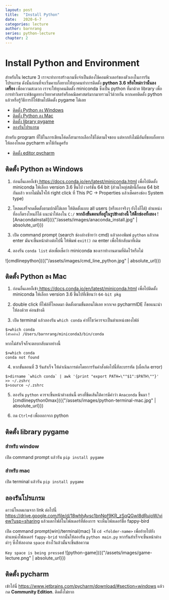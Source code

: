 ```yaml
---
layout: post
title:  "Install Python"
date:   2020-6-7
categories: lecture
author: barnrang
series: python-lecture
chapter: 2
---
```

# Install Python and Environment

สำหรับใน lecture 3 เราจะทำการสร้างเกมซึ่งจำเป็นต้องใช้คอมพิวเตอร์ของตัวเองในการรันโปรแกรม ดังนั้นก่อนที่จะเริ่มคาบก็อยากให้ทุกคนทำการติดตั้ง **python 3.6 หรือใหม่กว่านั้นลงเครื่อง** เพื่อความสะดวก เราจะให้ทุกคนติดตั้ง miniconda ซึ่งเป็น python ที่มาด้วย library เพื่อการทำวิเคราะห์ข้อมูลทางวิทยาศาสตร์หรือคณิตศาสตร์มากมายรวมไว้ด้วยกัน หากเคยติดตั้ง python แล้วหรือรู้วิธีการก็ให้ข้ามไปติดตั้ง pygame ได้เลย

- [ติดตั้ง Python ลง Windows](#python-window)
- [ติดตั้ง Python ลง Mac](#python-mac)
- [ติดตั้ง library pygame](#pygame)
- [ลองรันโปรแกรม](#try)

สำหรับ program ที่ใช้ในการเขียนโค้ดก็สามารถเลือกใช้ได้ตามใจชอบ แต่หากยังไม่มีอันที่ชอบก็อยากให้ลองโหลด pycharm มาใช้กันดูครับ

- [ติดตั้ง editor pycharm](#pycharm-install)

## <a name="python-window"></a>ติดตั้ง Python ลง Windows
1. ก่อนอื่นเลยก็เข้า<a href="https://docs.conda.io/en/latest/miniconda.html" target="blank"> https://docs.conda.io/en/latest/miniconda.html </a> เพื่อไปติดตั้ง miniconda ให้เลือก version 3.6 ขึ้นไป เวอร์ชั่น 64 bit (ส่วนใหญ่สมัยนี้ก็คอม 64 bit กันแล้ว หากไม่มั่นใจให้ right click ที่ This PC -> Properties แล้วเช็คตรงช่อง System type)

2. โหลดเสร็จกดติ้ดตั้งตามปกติได้เลย ให้ติดตั้งแบบ all users (หรือเอาจริงๆ ยังไงก็ได้) ตำแหน่งที่ลงก็ตรงไหนก็ได้ แนะนำให้ลงใน `C:/`
**หากถึงขั้นตอนที่อยู่ในรูปข้างล่างนี้ ให้ติ๊กช่องทั้งสอง**
![AnacondaInstall]({{"/assets/images/anaconda_install.jpg" | absolute_url}})

3. เปิด command prompt (search ช่องล่างซ้ายว่า cmd) แล้วลองพิมพ์ `python` แล้วกด enter มันจะขึ้นหน้าต่างต่อไปนี้ ให้พิมพ์ `exit()` กด enter เพื่อให้กลับมาที่เดิม

4. ลองรัน `conda list` ต่อเพื่อเช็คว่า miniconda ของเราทำงานตามที่คิดไว้หรือไม่

![cmdlinepython]({{"/assets/images/cmd_line_python.jpg" | absolute_url}})


## <a name="python-mac"></a>ติดตั้ง Python ลง Mac
1. ก่อนอื่นเลยก็เข้า<a href="https://docs.conda.io/en/latest/miniconda.html" target="blank"> https://docs.conda.io/en/latest/miniconda.html </a> เพื่อไปติดตั้ง miniconda ให้เลือก version 3.6 ขึ้นไปที่เขียนว่า `64-bit pkg`

2. double click ที่ไฟล์ที่โหลดมา ติดตั้งตามขั้นตอนได้เลย
หากเจอ pycharmIDE ก็ขอแนะนำให้ลงด้วย ค่อนข้างดี

3. เปิด terminal แล้วลองรัน `which conda` ค่าที่โชว์ควรจะเป็นตำแหน่งของไฟล์
```
$>which conda
(ตัวอย่าง) /Users/barnrang/miniconda3/bin/conda
```
หากไม่สำเร็จก็จะตอบกลับมาอย่างนี้
```
$>which conda
conda not found
```

4. หากขั้นตอนที่ 3 รันสำเร็จ ให้ดำเนินการต่อโดยการรันคำสั่งต่อไปนี้ทีละบรรทัด (เผื่อเกิด error)
```
$>dirname `which conda` | awk '{print "export PATH=\""$1":$PATH\""}' >> ~/.zshrc
$>source ~/.zshrc
```

5. ลองรัน `python` ควรจะขึ้นหน้าต่างเช่นนี้ ตรงที่ขีดเส้นใต้ควรมีคำว่า `Anaconda` ขึ้นมา
![cmdlinepython0max]({{"/assets/images/python-terminal-mac.jpg" | absolute_url}})

6. กด `Ctrl+d` เพื่อออกจาก python

## <a name="pygame"></a>ติดตั้ง library pygame
### สำหรับ window 
เปิด command prompt แล้วรัน `pip install pygame`

### สำหรับ mac
เปิด terminal แล้วรัน `pip install pygame`

## <a name="try"></a>ลองรันโปรแกรม
ดาวน์โหลดเกมจาก link ต่อไปนี้ <a href="https://drive.google.com/file/d/18whhAvsc1bnNpf9KR_zSqQGwI8dRujoW/view?usp=sharing" target="blank">https://drive.google.com/file/d/18whhAvsc1bnNpf9KR_zSqQGwI8dRujoW/view?usp=sharing</a> แล้วแตกไฟล์ในโฟลเดอร์ที่ต้องการ จะเห็นโฟลเดอร์ชื่อ fappy-bird

เปิด command prompt(win)/terminal(mac) ใช้ `cd <folder-name>` เพื่อย้ายไปยังตำแหน่งโฟลเดอร์ `fappy-brid` จากนั้นให้ลองรัน `python main.py` หากรันสำเร็จจะขึ้นหน้าต่างดำๆ ซึ่งให้ลองกด `space` ค้างไว้แล้วมั้นจะขึ้นข้อความ

```Key space is being pressed```
![python-game]({{"/assets/images/game-lecture.png" | absolute_url}})

## <a name="pycharm-install"></a>ติดตั้ง pycharm 
เข้าไอ้นี่ <a href="https://www.jetbrains.com/pycharm/download/#section=windows"> https://www.jetbrains.com/pycharm/download/#section=windows </a> แล้วกด **Community Edition**. ติดตั้งไม่ยาก